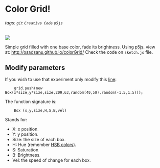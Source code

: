 # Color Grid!
###### tags: `git` `Creative Code` `p5js`
![](https://i.imgur.com/38jNFMm.gif)


Simple grid filled with one base color, fade its brightness. Using [p5js](https://p5js.org).
view at: http://osadsanu.github.io/colorGrid/
Check the code on `sketch.js` file.

## Modify parameters
If you wish to use that experiment only modify this [line](https://github.com/osadsanu/colorGrid/blob/6db56c6c90060f5ffabb9c851a4494148ddf8555/sketch.js#L54):
``` js=54
    grid.push(new Box(x*size,y*size,size,209,63,random(40,50),random(-1.5,1.5)));
```

The function signature is:
``` js=2
    Box (x,y,size,H,S,B,vel)
```
Stands for:
- X: x position.
- Y: y position.
- Size: the size of each box.
- H: Hue (remember [HSB colors](http://learn.leighcotnoir.com/artspeak/elements-color/hue-value-saturation/)).
- S: Saturation.
- B: Brightness.
- Vel: the speed of change for each box.